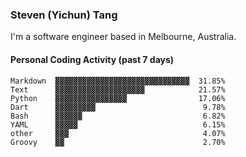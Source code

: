 ### Steven (Yichun) Tang

I'm a software engineer based in Melbourne, Australia.

#### Personal Coding Activity (past 7 days)
```
Markdown  ▓▓▓▓▓▓▓▓▓▓▓▓▓▓▓▓▓▓▓▓▓▓▓▓▓▓▓▓▓▓  31.85%
Text      ▓▓▓▓▓▓▓▓▓▓▓▓▓▓▓▓▓▓▓▓            21.57%
Python    ▓▓▓▓▓▓▓▓▓▓▓▓▓▓▓▓                17.06%
Dart      ▓▓▓▓▓▓▓▓▓                        9.78%
Bash      ▓▓▓▓▓▓                           6.82%
YAML      ▓▓▓▓▓                            6.15%
other     ▓▓▓                              4.07%
Groovy    ▓▓                               2.70%
```
